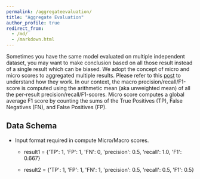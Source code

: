 ```yaml
---
permalink: /aggregateevaluation/
title: "Aggregate Evaluation"
author_profile: true
redirect_from: 
  - /md/
  - /markdown.html
---
```

Sometimes you have the same model evaluated on multiple independent dataset, you may want to make conclusion based on all those result instead of a single result which can be biased.
We adopt the concept of micro and micro scores to aggregated multiple results. Please refer to this [post](https://towardsdatascience.com/micro-macro-weighted-averages-of-f1-score-clearly-explained-b603420b292f#2f35) to understand how they work. In our context, the  macro precision/recall/F1-score is computed using the arithmetic mean (aka unweighted mean) of all the per-result precision/recall/F1-scores. Micro score computes a global average F1 score by counting the sums of the True Positives (TP), False Negatives (FN), and False Positives (FP).



## Data Schema
* Input format required in compute Micro/Macro scores. 
  * result1 = {'TP': 1, 'FP': 1, 'FN': 0,  'precision': 0.5, 'recall': 1.0, 'F1': 0.667}

  * result2 = {'TP': 1, 'FP': 1, 'FN': 1,  'precision': 0.5, 'recall': 0.5, 'F1': 0.5}

